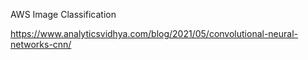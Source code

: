 AWS Image Classification

https://www.analyticsvidhya.com/blog/2021/05/convolutional-neural-networks-cnn/